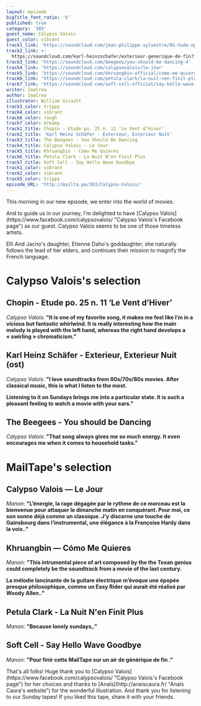 ```yaml
---
layout: episode
bigTitle_font_ratio: '6'
published: true
category: '303'
guest_name: Calypso Valois
guest_color: vibrant
track1_link: 'https://soundcloud.com/jean-philippe-sylvestre/05-tude-op-25-no-11-vent'
track2_link: >-
  https://soundcloud.com/karl-heinzschafer/exterieur-generique-de-fin?in=karl-heinzschafer/sets/exterieur-nuit-polar-original
track3_link: 'https://soundcloud.com/beegees/you-should-be-dancing-4'
track4_link: 'https://soundcloud.com/calypsovalois/le-jour'
track5_link: 'https://soundcloud.com/khruangbin-official/como-me-quieres'
track6_link: 'https://soundcloud.com/petula-clark/la-nuit-nen-finit-plus'
track7_link: 'https://soundcloud.com/soft-cell-official/say-hello-wave-goodbye-7'
writer: ImaCrea
author: ImaCrea
illustrator: William Girault
track3_color: trippy
track4_color: vibrant
track6_color: rough
track7_color: dreamy
track1_title: Chopin - Etude po. 25 n. 11 ‘Le Vent d’Hiver’
track2_title: 'Karl Heinz Schäfer - Exterieur, Exterieur Nuit'
track3_title: The Beegees - You Should Be Dancing
track4_title: Calypso Valois - Le Jour
track5_title: Khruangbin - Cómo Me Quieres
track6_title: Petula Clark - La Nuit N’en Finit Plus
track7_title: Soft Cell - Say Hello Wave Goodbye
track1_color: vibrant
track2_color: vibrant
track5_color: trippy
episode_URL: 'http://mailta.pe/303/Calypso-Valois/'
---
```

<p id="introduction">This morning in our new episode, we enter into the world of movies. </p>
<p> And to guide us in our journey, I'm delighted to have [Calypso Valois](https://www.facebook.com/calypsovalois/ "Calypso Valois's Facebook page") as our guest. Calypso Valois seems to be one of those timeless artists.</p>  
Elli And Jacno's daughter, Etienne Daho's goddaughter, she naturally follows the lead of her elders, and continues their mission to magnify the French language.</p>

# Calypso Valois's selection


## Chopin - Etude po. 25 n. 11 ‘Le Vent d’Hiver’
_Calypso Valois_: **"**It is one of my favorite song, it makes me feel like I’m in a vicious but fantastic whirlwind. It is really interesting how the main melody is played with the left hand, whereas the right hand develops a « swirling » chromaticism.**"**</p>

## Karl Heinz Schäfer - Exterieur, Exterieur Nuit (ost)
_Calypso Valois_: **"**I love soundtracks from 60s/70s/80s movies. After classical music, this is what I listen to the most.</p>
Listening to it on Sundays brings me into a particular state. It is such a pleasant feeling to watch a movie with your ears.**"**</p>

## The Beegees - You should be Dancing
_Calypso Valois_: **"**That song always gives me so much energy. 
It even encourages me when it comes to household tasks.**"**</p>


# MailTape's selection

## Calypso Valois — Le Jour
_Manon_: **"**L’énergie, la rage dégagée par le rythme de ce morceau est la bienvenue pour attaquer le dimanche matin en conquérant. Pour moi, ce son sonne déjà comme un classique. J’y discerne une touche de Gainsbourg dans l’instrumental, une élégance à la Françoise Hardy dans la voix..**"**

## Khruangbin — Cómo Me Quieres
_Manon_: **"**This intrumental piece of art composed by the the Texan genius could completely be the soundtrack from a movie of the last century.</p>
La mélodie lancinante de la guitare électrique m’évoque une épopée presque philosophique, comme un Easy Rider qui aurait été réalisé par Woody Allen..**"**

## Petula Clark - La Nuit N'en Finit Plus
_Manon_: **"**Because lonely sundays,.**"**

## Soft Cell - Say Hello Wave Goodbye
_Manon_: **"**Pour finir cette MailTape sur un air de générique de fin .**"**

<p id="outroduction">That's all folks! Huge thank you to [Calypso Valois](https://www.facebook.com/calypsovalois/ "Calypso Valois's Facebook page") for her choices and thanks to [Anaïs](http://anaiscaura.fr/ "Anaïs Caura's website") for the wonderful illustration. And thank you for listening to our Sunday tapes! If you liked this tape, share it with your friends.</p>
